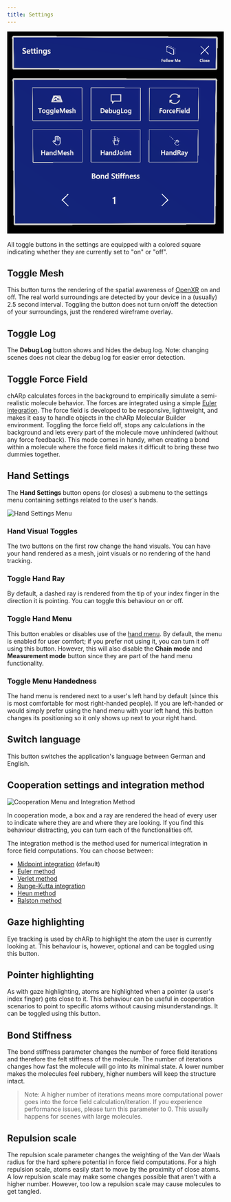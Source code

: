 ```yaml
---
title: Settings
---
```


<img src="/images/manual/settings.png" alt="Settings Menu" class="mx-auto max-w-md" />

All toggle buttons in the settings are equipped with a colored square indicating whether they are currently set to "on" or "off".

## Toggle Mesh
This button turns the rendering of the spatial awareness of [OpenXR](https://www.khronos.org/OpenXR/) on and off.
The real world surroundings are detected by your device in a (usually) 2.5 second interval.
Toggling the button does not turn on/off the detection of your surroundings, just the rendered wireframe overlay.

## Toggle Log
The **Debug Log** button shows and hides the debug log.
Note: changing scenes does not clear the debug log for easier error detection.

## Toggle Force Field
chARp calculates forces in the background to empirically simulate a semi-realistic molecule behavior.
The forces are integrated using a simple [Euler integration](https://en.wikipedia.org/wiki/Euler_method).
The force field is developed to be responsive, lightweight, and makes it easy to handle objects in the chARp Molecular Builder environment.
Toggling the force field off, stops any calculations in the background and lets every part of the molecule move unhindered (without any force feedback).
This mode comes in handy, when creating a bond within a molecule where the force field makes it difficult to bring these two dummies together.

## Hand Settings
The **Hand Settings** button opens (or closes) a submenu to the settings menu containing settings related to the user's hands.

<img src="/images/manual/hand_settings.png" alt="Hand Settings Menu" class="mx-auto max-w-md" />

### Hand Visual Toggles
The two buttons on the first row change the hand visuals.
You can have your hand rendered as a mesh, joint visuals or no rendering of the hand tracking.

### Toggle Hand Ray
By default, a dashed ray is rendered from the tip of your index finger in the direction it is pointing.
You can toggle this behaviour on or off.

### Toggle Hand Menu
This button enables or disables use of the <a data-sveltekit-reload href="/manual/02-normal_mode/01-hand-menu">hand menu</a>. By default, the menu is enabled for user comfort; if you prefer not using it, you can turn it off using this button.
However, this will also disable the **Chain mode** and **Measurement mode** button since they are part of the hand menu functionality.

### Toggle Menu Handedness
The hand menu is rendered next to a user's left hand by default (since this is most comfortable for most right-handed people).
If you are left-handed or would simply prefer using the hand menu with your left hand, this button changes its positioning so it only shows up next to your right hand.

## Switch language
This button switches the application's language between German and English.

## Cooperation settings and integration method

<img src="/images/manual/coop_and_integration.png" alt="Cooperation Menu and Integration Method" class="mx-auto max-w-md" />

In cooperation mode, a box and a ray are rendered the head of every user to indicate where they are and where they are looking.
If you find this behaviour distracting, you can turn each of the functionalities off.

The integration method is the method used for numerical integration in force field computations.
You can choose between:
* [Midpoint integration](https://en.wikipedia.org/wiki/Midpoint_method) (default)
* [Euler method](https://en.wikipedia.org/wiki/Euler_method)
* [Verlet method](https://en.wikipedia.org/wiki/Verlet_integration)
* [Runge-Kutta integration](https://en.wikipedia.org/wiki/Runge%E2%80%93Kutta_methods)
* [Heun method](https://en.wikipedia.org/wiki/Heun%27s_method)
* [Ralston method](https://en.wikipedia.org/wiki/List_of_Runge%E2%80%93Kutta_methods#Ralston%27s_method)

## Gaze highlighting
Eye tracking is used by chARp to highlight the atom the user is currently looking at. This behaviour is, however, optional and can be toggled using this button.

## Pointer highlighting
As with gaze highlighting, atoms are highlighted when a pointer (a user's index finger) gets close to it.
This behaviour can be useful in cooperation scenarios to point to specific atoms without causing misunderstandings.
It can be toggled using this button.

## Bond Stiffness
The bond stiffness parameter changes the number of force field iterations and therefore the felt stiffness of the molecule.
The number of iterations changes how fast the molecule will go into its minimal state.
A lower number makes the molecules feel rubbery, higher numbers will keep the structure intact.
 > Note: A higher number of iterations means more computational power goes into the force field calculation/iteration.
 > If you experience performance issues, please turn this parameter to 0.
 > This usually happens for scenes with large molecules.

## Repulsion scale
The repulsion scale parameter changes the weighting of the Van der Waals radius for the hard sphere potential in force field computations.
For a high repulsion scale, atoms easily start to move by the proximity of close atoms.
A low repulsion scale may make some changes possible that aren't with a higher number.
However, too low a repulsion scale may cause molecules to get tangled.
